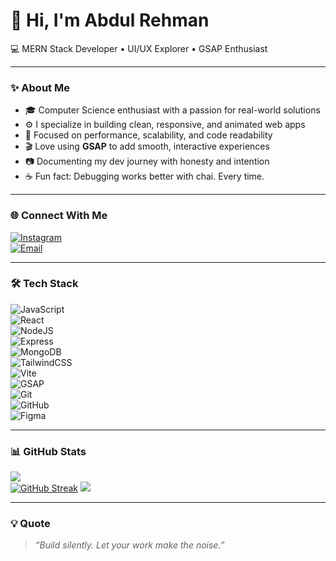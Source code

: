 # 👋 Hi, I'm Abdul Rehman  
💻 MERN Stack Developer • UI/UX Explorer • GSAP Enthusiast

---

### ✨ About Me  
- 🎓 Computer Science enthusiast with a passion for real-world solutions  
- ⚙️ I specialize in building clean, responsive, and animated web apps  
- 🧠 Focused on performance, scalability, and code readability  
- 🎬 Love using **GSAP** to add smooth, interactive experiences  
- 📷 Documenting my dev journey with honesty and intention  
- ☕ Fun fact: Debugging works better with chai. Every time.

---

### 🌐 Connect With Me   
[![Instagram](https://img.shields.io/badge/Instagram-%23E4405F.svg?logo=instagram&logoColor=white)](https://www.instagram.com/cybershroud/)  
[![Email](https://img.shields.io/badge/Email-D14836?style=for-the-badge&logo=gmail&logoColor=white)](mailto:ara62580@gmail.com)

---

### 🛠 Tech Stack  
![JavaScript](https://img.shields.io/badge/javascript-%23323330.svg?style=for-the-badge&logo=javascript&logoColor=%23F7DF1E)  
![React](https://img.shields.io/badge/react-%2320232a.svg?style=for-the-badge&logo=react&logoColor=%2361DAFB)  
![NodeJS](https://img.shields.io/badge/node.js-6DA55F?style=for-the-badge&logo=node.js&logoColor=white)  
![Express](https://img.shields.io/badge/express-%23000000.svg?style=for-the-badge&logo=express&logoColor=white)  
![MongoDB](https://img.shields.io/badge/mongodb-%2347A248.svg?style=for-the-badge&logo=mongodb&logoColor=white)  
![TailwindCSS](https://img.shields.io/badge/tailwindcss-%2338B2AC.svg?style=for-the-badge&logo=tailwind-css&logoColor=white)  
![Vite](https://img.shields.io/badge/vite-%23646CFF.svg?style=for-the-badge&logo=vite&logoColor=white)  
![GSAP](https://img.shields.io/badge/GSAP-%2300FF87.svg?style=for-the-badge&logo=greensock&logoColor=black)  
![Git](https://img.shields.io/badge/git-%23F05032.svg?style=for-the-badge&logo=git&logoColor=white)  
![GitHub](https://img.shields.io/badge/github-%23181717.svg?style=for-the-badge&logo=github&logoColor=white)  
![Figma](https://img.shields.io/badge/figma-%23F24E1E.svg?style=for-the-badge&logo=figma&logoColor=white)

---

### 📊 GitHub Stats  
![](https://github-readme-stats.vercel.app/api?username=Beast-52&theme=dark&hide_border=true&include_all_commits=true&count_private=true)  
[![GitHub Streak](https://streak-stats.demolab.com?user=Beast-52&theme=midnight-purple)](https://github-readme-streak-stats-eight.vercel.app)
![](https://github-readme-stats.vercel.app/api/top-langs/?username=Beast-52&theme=dark&hide_border=true&layout=compact)

---

### 💡 Quote  
> *“Build silently. Let your work make the noise.”*
